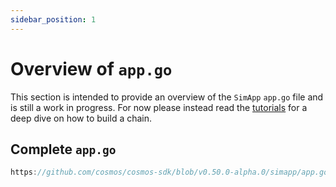 ```yaml
---
sidebar_position: 1
---
```


# Overview of `app.go`

This section is intended to provide an overview of the `SimApp` `app.go` file and is still a work in progress.
For now please instead read the [tutorials](https://tutorials.cosmos.network) for a deep dive on how to build a chain.

## Complete `app.go`

```go reference
https://github.com/cosmos/cosmos-sdk/blob/v0.50.0-alpha.0/simapp/app.go
```
